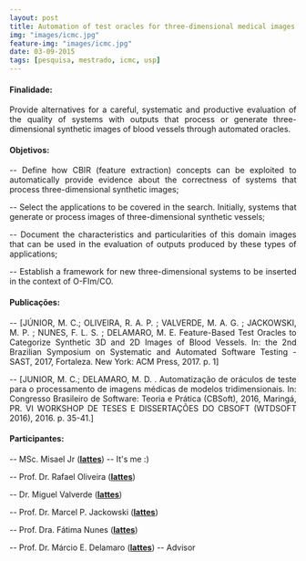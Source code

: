 ```yaml
---
layout: post
title: Automation of test oracles for three-dimensional medical images -- (2015 -- 2017)
img: "images/icmc.jpg"
feature-img: "images/icmc.jpg"
date: 03-09-2015
tags: [pesquisa, mestrado, icmc, usp]
---
```


#### Finalidade: 
<p align="justify"> Provide alternatives for a careful, systematic and productive evaluation of the quality of systems with outputs that process or generate three-dimensional synthetic images of blood vessels through automated oracles. </p>

#### Objetivos: 

  <p align="justify"> -- Define how CBIR (feature extraction) concepts can be exploited to automatically provide evidence about the correctness of systems that process three-dimensional synthetic images;</p>

  <p align="justify">  -- Select the applications to be covered in the search. Initially, systems that generate or process images of three-dimensional synthetic vessels;</p>
  
  <p align="justify"> -- Document the characteristics and particularities of this domain images that can be used in the evaluation of outputs produced by these types of applications;</p>

  <p align="justify"> -- Establish a framework for new three-dimensional systems to be inserted in the context of O-FIm/CO.</p>

#### Publicações:

 <p align="justify">  -- [JÚNIOR, M. C.; OLIVEIRA, R. A. P. ; VALVERDE, M. A. G. ; JACKOWSKI, M. P. ; NUNES, F. L. S. ; DELAMARO, M. E. Feature-Based Test Oracles to Categorize Synthetic 3D and 2D Images of Blood Vessels. In: the 2nd Brazilian Symposium on Systematic and Automated Software Testing - SAST, 2017, Fortaleza. New York: ACM Press, 2017. p. 1]</p>

 <p align="justify">  -- [JUNIOR, M. C.; DELAMARO, M. D. . Automatização de oráculos de teste para o processamento de imagens médicas de modelos tridimensionais. In: Congresso Brasileiro de Software: Teoria e Prática (CBSoft), 2016, Maringá, PR. VI WORKSHOP DE TESES E DISSERTAÇÕES DO CBSOFT (WTDSOFT 2016), 2016. p. 35-41.]</p>


#### Participantes:

-- MSc. Misael Jr (<b><a href="http://lattes.cnpq.br/7927035309009307">lattes</a></b>) -- It's me :)

-- Prof. Dr. Rafael Oliveira (<b><a href="http://lattes.cnpq.br/0793753941171478">lattes</a></b>)

-- Dr. Miguel Valverde (<b><a href="http://lattes.cnpq.br/3447755852902955">lattes</a></b>)

-- Prof. Dr. Marcel P. Jackowski (<b><a href="http://lattes.cnpq.br/0926213060635986">lattes</a></b>)

-- Prof. Dra. Fátima Nunes (<b><a href="http://lattes.cnpq.br/8626964624628522">lattes</a></b>)

-- Prof. Dr. Márcio E. Delamaro (<b><a href="http://lattes.cnpq.br/2844974351441051">lattes</a></b>) -- Advisor


